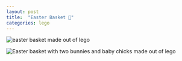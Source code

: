 ```yaml
---
layout: post
title:  "Easter Basket 🐰"
categories: lego 
---
```




![easter basket made out of lego](/tanyaselvog.github.io/assets/easter.jpg)

![Easter basket with two bunnies and baby chicks made out of lego](/tanyaselvog.github.io/assets/easter2.jpeg)
